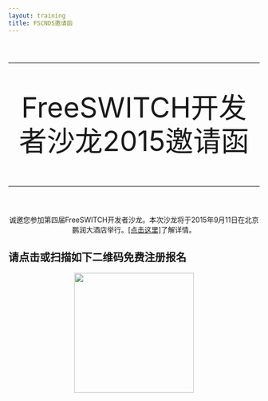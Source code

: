 ```yaml
---
layout: training
title: FSCNDS邀请函
---
```


<div style="text-align:center;font-size:4em;line-height:1.2em">
<hr>
FreeSWITCH开发者沙龙2015邀请函
<hr>
</div>

<div style="text-align:center">

诚邀您参加第四届FreeSWITCH开发者沙龙。本次沙龙将于2015年9月11日在北京鹏润大酒店举行。<a href="/fscnds-2015.html">[点击这里]</a>了解详情。

</div>

<div class="separator"><h2>请点击或扫描如下二维码免费注册报名</h2></div>

<div style="text-align:center">
  <a href="http://www.vasee.com/event/view.jsp?id=ff8080814e5e6bf3014e85108ba06618"><img src="http://pics.vasee.com/event/code/ff8080814e5e6bf3014e85108ba06618.png" width="240px"></img>
  </a>
</div>

<br>
<br style="clear:both">